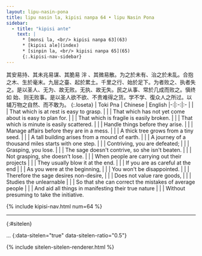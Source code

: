 ```yaml
---
layout: lipu-nasin-pona
title: lipu nasin la, kipisi nanpa 64 • lipu Nasin Pona
sidebar:
  - title: "kipisi ante"
    text: |
      * [monsi la, <br/> kipisi nanpa 63](63)
      * [kipisi ale](index)
      * [sinpin la, <br/> kipisi nanpa 65](65)
      {:.kipisi-nav-sidebar}
---
```


其安易持、其未兆易谋、其脆易 泮 、其微易散。为之於未有、治之於未乱。合抱之木、生於毫末。九层之臺、起於累土。千里之行、始於足下。为者败之、执者失之。是以圣人、无为、故无败。无执、故无失。民之从事、常於几成而败之。愼终如 始、则无败事。是以圣人欲不欲、不贵难得之货。学不学、復众人之所过。以辅万物之自然、而不敢为。
{:.loseta}
| Toki Pna | Chinese | English
|-:|:-:|:-
|  |  | That which is at rest is easy to grasp.
|  |  | That which has not yet come about is easy to plan for.
|  |  | That which is fragile is easily broken.
|  |  | That which is minute is easily scattered.
|  |  | Handle things before they arise.
|  |  | Manage affairs before they are in a mess.
|  |  | A thick tree grows from a tiny seed.
|  |  | A tall building arises from a mound of earth.
|  |  | A journey of a thousand miles starts with one step.
|  |  | Contriving, you are defeated;
|  |  | Grasping, you lose.
|  |  | The sage doesn't contrive, so she isn't beaten.
|  |  | Not grasping, she doesn't lose.
|  |  | When people are carrying out their projects
|  |  | They usually blow it at the end.
|  |  | If you are as careful at the end
|  |  | As you were at the beginning,
|  |  | You won't be disappointed.
|  |  | Therefore the sage desires non-desire,
|  |  | Does not value rare goods,
|  |  | Studies the unlearnable
|  |  | So that she can correct the mistakes of average people
|  |  | And aid all things in manifesting their true nature
|  |  | Without presuming to take the initiative.

{% include kipisi-nav.html num=64 %}

-------
{:#sitelen}

...
{:data-sitelen="true" data-sitelen-ratio="0.5"}

{% include sitelen-sitelen-renderer.html %}
